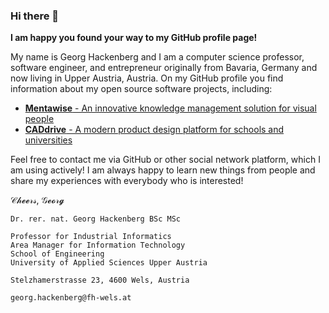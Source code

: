 ### Hi there 👋

**I am happy you found your way to my GitHub profile page!**

My name is Georg Hackenberg and I am a computer science professor, software engineer, and entrepreneur originally from Bavaria, Germany and now living in Upper Austria, Austria. On my GitHub profile you find information about my open source software projects, including:

* [**Mentawise** - An innovative knowledge management solution for visual people](https://mentawise.com)
* [**CADdrive** - A modern product design platform for schools and universities](https://caddrive.org)

Feel free to contact me via GitHub or other social network platform, which I am using actively! I am always happy to learn new things from people and share my experiences with everybody who is interested!

𝒞𝒽𝓮𝓮𝓇𝓈, 𝒢𝓮𝓸𝓇𝓰

```
Dr. rer. nat. Georg Hackenberg BSc MSc

Professor for Industrial Informatics
Area Manager for Information Technology
School of Engineering
University of Applied Sciences Upper Austria

Stelzhamerstrasse 23, 4600 Wels, Austria

georg.hackenberg@fh-wels.at
```
